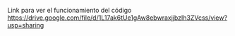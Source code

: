Link para ver el funcionamiento del código  https://drive.google.com/file/d/1L17ak6tUe1gAw8ebwraxjjbzIh3ZVcss/view?usp=sharing
